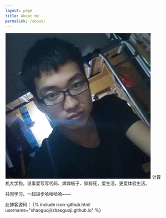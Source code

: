 ```yaml
---
layout: page
title: About me
permalink: /about/
---
```


<!-- This is the base Jekyll theme. You can find out more info about customizing your Jekyll theme, as well as basic Jekyll usage documentation at [jekyllrb.com](http://jekyllrb.com/) -->

![me](img/me.jpg)
计算机大学狗，没事爱写写代码、焊焊板子、猝猝死，爱生活，更爱体验生活。

共同学习，一起进步哈哈哈哈~~~

此博客源码： 
{% include icon-github.html username="shaoguoji/shaoguoji.github.io" %} 

<!-- You can find the source code for Jekyll at
{% include icon-github.html username="jekyll" %} /
[jekyll](https://github.com/jekyll/jekyll)
 -->